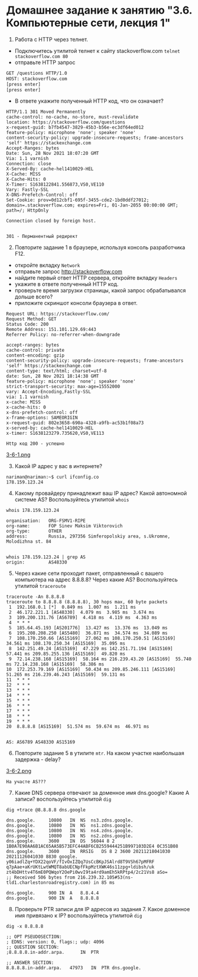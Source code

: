 # Домашнее задание к занятию "3.6. Компьютерные сети, лекция 1"

1. Работа c HTTP через телнет.
- Подключитесь утилитой телнет к сайту stackoverflow.com
`telnet stackoverflow.com 80`
- отправьте HTTP запрос
```bash
GET /questions HTTP/1.0
HOST: stackoverflow.com
[press enter]
[press enter]
```
- В ответе укажите полученный HTTP код, что он означает?

```
HTTP/1.1 301 Moved Permanently
cache-control: no-cache, no-store, must-revalidate
location: https://stackoverflow.com/questions
x-request-guid: b7fb4547-3829-45b3-b56e-ec3df64ed012
feature-policy: microphone 'none'; speaker 'none'
content-security-policy: upgrade-insecure-requests; frame-ancestors 'self' https://stackexchange.com
Accept-Ranges: bytes
Date: Sun, 28 Nov 2021 18:07:20 GMT
Via: 1.1 varnish
Connection: close
X-Served-By: cache-hel1410029-HEL
X-Cache: MISS
X-Cache-Hits: 0
X-Timer: S1638122841.556873,VS0,VE110
Vary: Fastly-SSL
X-DNS-Prefetch-Control: off
Set-Cookie: prov=0d12cbf1-695f-3455-cde2-1bd0ddf27012; domain=.stackoverflow.com; expires=Fri, 01-Jan-2055 00:00:00 GMT; path=/; HttpOnly

Connection closed by foreign host.


301 - Перманентный редирект
```

2. Повторите задание 1 в браузере, используя консоль разработчика F12.
- откройте вкладку `Network`
- отправьте запрос http://stackoverflow.com
- найдите первый ответ HTTP сервера, откройте вкладку `Headers`
- укажите в ответе полученный HTTP код.
- проверьте время загрузки страницы, какой запрос обрабатывался дольше всего?
- приложите скриншот консоли браузера в ответ.

```
Request URL: https://stackoverflow.com/
Request Method: GET
Status Code: 200 
Remote Address: 151.101.129.69:443
Referrer Policy: no-referrer-when-downgrade

```
```
accept-ranges: bytes
cache-control: private
content-encoding: gzip
content-security-policy: upgrade-insecure-requests; frame-ancestors 'self' https://stackexchange.com
content-type: text/html; charset=utf-8
date: Sun, 28 Nov 2021 18:14:38 GMT
feature-policy: microphone 'none'; speaker 'none'
strict-transport-security: max-age=15552000
vary: Accept-Encoding,Fastly-SSL
via: 1.1 varnish
x-cache: MISS
x-cache-hits: 0
x-dns-prefetch-control: off
x-frame-options: SAMEORIGIN
x-request-guid: 802e3658-690a-4328-a9fb-ac53b1f08a73
x-served-by: cache-hel1410029-HEL
x-timer: S1638123279.735620,VS0,VE113
```


```
Http код 200 - успешно

```


 [3-6-1.png](../img/3-6-1.png)

3. Какой IP адрес у вас в интернете?
```
nariman@nariman:~$ curl ifconfig.co
178.159.123.24

```
4. Какому провайдеру принадлежит ваш IP адрес? Какой автономной системе AS? Воспользуйтесь утилитой `whois`
```
whois 178.159.123.24 

organisation:   ORG-FSMV1-RIPE
org-name:       FOP Sinev Maksim Viktorovich
org-type:       OTHER
address:        Russia, 297356 Simferopolskiy area, s.Ukromne, Molodizhna st. 84


whois 178.159.123.24 | grep AS
origin:         AS48330
```
5. Через какие сети проходит пакет, отправленный с вашего компьютера на адрес 8.8.8.8? Через какие AS? Воспользуйтесь утилитой `traceroute`
```
traceroute -An 8.8.8.8
traceroute to 8.8.8.8 (8.8.8.8), 30 hops max, 60 byte packets
 1  192.168.0.1 [*]  0.849 ms  1.007 ms  1.211 ms
 2  46.172.221.1 [AS48330]  4.079 ms  3.985 ms  3.674 ms
 3  109.200.131.76 [AS6789]  4.418 ms  4.119 ms  4.363 ms
 4  * * *
 5  185.64.45.193 [AS201776]  13.427 ms  13.376 ms  13.049 ms
 6  195.208.208.250 [AS5480]  36.871 ms  34.574 ms  34.089 ms
 7  108.170.250.66 [AS15169]  27.062 ms 108.170.250.51 [AS15169]  34.561 ms 108.170.250.34 [AS15169]  35.095 ms
 8  142.251.49.24 [AS15169]  47.229 ms 142.251.71.194 [AS15169]  57.441 ms 209.85.255.136 [AS15169]  49.820 ms
 9  72.14.238.168 [AS15169]  58.164 ms 216.239.43.20 [AS15169]  55.740 ms 72.14.238.168 [AS15169]  58.386 ms
10  172.253.79.169 [AS15169]  50.434 ms 209.85.246.111 [AS15169]  51.265 ms 216.239.46.243 [AS15169]  59.131 ms
11  * * *
12  * * *
13  * * *
14  * * *
15  * * *
16  * * *
17  * * *
18  * * *
19  * * *
20  8.8.8.8 [AS15169]  51.574 ms  59.674 ms  46.971 ms


AS: AS6789 AS48330 AS15169
```
6. Повторите задание 5 в утилите `mtr`. На каком участке наибольшая задержка - delay?

 [3-6-2.png](../img/3-6-2.png)
```
На участе AS???
```
7. Какие DNS сервера отвечают за доменное имя dns.google? Какие A записи? воспользуйтесь утилитой `dig`

```dig +trace @8.8.8.8 dns.google```
```
dns.google.		10800	IN	NS	ns3.zdns.google.
dns.google.		10800	IN	NS	ns1.zdns.google.
dns.google.		10800	IN	NS	ns4.zdns.google.
dns.google.		10800	IN	NS	ns2.zdns.google.
dns.google.		3600	IN	DS	56044 8 2 1B0A7E90AA6B1AC65AA5B573EFC44ABF6CB2559444251B997103D2E4 0C351B08
dns.google.		3600	IN	RRSIG	DS 8 2 3600 20211218041030 20211126041030 8830 google. y06iadlZq+YDX22qoVF/fIvOxIZQq7UsCcBKpJSAlrd8T9VSh67pMFRF q7pAae+aKrUKtLwtWMQT8abUECNpfFkpMztXWK46s11zpg+ldibsh/uk zt4bDHttv4T6mE0PQWqoY2OePi0wvI9ta4rd9amEh5kRPtp4/2c21Vs8 aSo=
;; Received 506 bytes from 216.239.32.105#53(ns-tld1.charlestonroadregistry.com) in 85 ms

dns.google.		900	IN	A	8.8.4.4
dns.google.		900	IN	A	8.8.8.8

```
8. Проверьте PTR записи для IP адресов из задания 7. Какое доменное имя привязано к IP? воспользуйтесь утилитой `dig`

```dig -x 8.8.8.8```

```
;; OPT PSEUDOSECTION:
; EDNS: version: 0, flags:; udp: 4096
;; QUESTION SECTION:
;8.8.8.8.in-addr.arpa.		IN	PTR

;; ANSWER SECTION:
8.8.8.8.in-addr.arpa.	47973	IN	PTR	dns.google.

```
